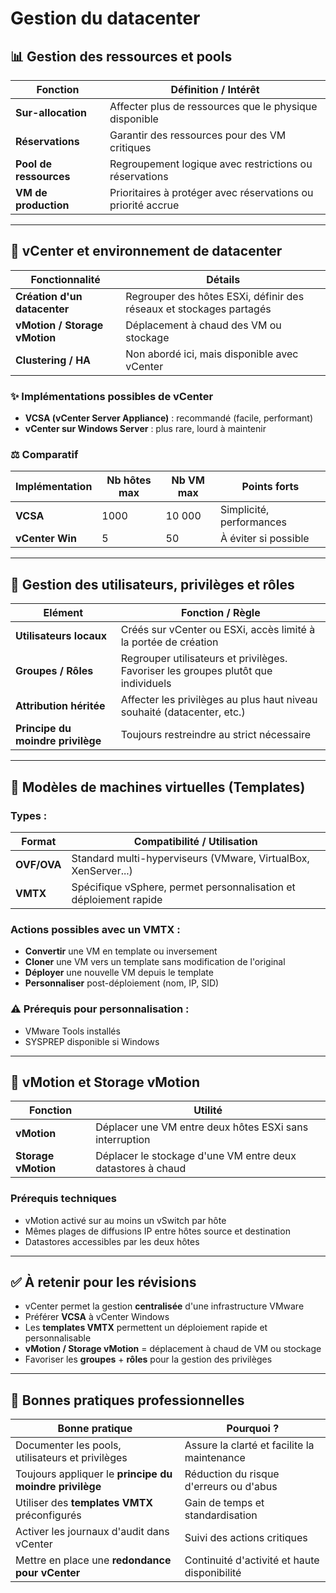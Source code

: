 # Gestion du datacenter

## 📊 Gestion des ressources et pools

|Fonction|Définition / Intérêt|
|---|---|
|**Sur-allocation**|Affecter plus de ressources que le physique disponible|
|**Réservations**|Garantir des ressources pour des VM critiques|
|**Pool de ressources**|Regroupement logique avec restrictions ou réservations|
|**VM de production**|Prioritaires à protéger avec réservations ou priorité accrue|

---

## 🚀 vCenter et environnement de datacenter

|Fonctionnalité|Détails|
|---|---|
|**Création d'un datacenter**|Regrouper des hôtes ESXi, définir des réseaux et stockages partagés|
|**vMotion / Storage vMotion**|Déplacement à chaud des VM ou stockage|
|**Clustering / HA**|Non abordé ici, mais disponible avec vCenter|

### ✨ Implémentations possibles de vCenter

- **VCSA (vCenter Server Appliance)** : recommandé (facile, performant)
- **vCenter sur Windows Server** : plus rare, lourd à maintenir

### ⚖️ Comparatif

|Implémentation|Nb hôtes max|Nb VM max|Points forts|
|---|---|---|---|
|**VCSA**|1000|10 000|Simplicité, performances|
|**vCenter Win**|5|50|À éviter si possible|

---

## 🛄 Gestion des utilisateurs, privilèges et rôles

|Elément|Fonction / Règle|
|---|---|
|**Utilisateurs locaux**|Créés sur vCenter ou ESXi, accès limité à la portée de création|
|**Groupes / Rôles**|Regrouper utilisateurs et privilèges. Favoriser les groupes plutôt que individuels|
|**Attribution héritée**|Affecter les privilèges au plus haut niveau souhaité (datacenter, etc.)|
|**Principe du moindre privilège**|Toujours restreindre au strict nécessaire|

---

## 🔹 Modèles de machines virtuelles (Templates)

### Types :

|Format|Compatibilité / Utilisation|
|---|---|
|**OVF/OVA**|Standard multi-hyperviseurs (VMware, VirtualBox, XenServer...)|
|**VMTX**|Spécifique vSphere, permet personnalisation et déploiement rapide|

### Actions possibles avec un VMTX :

- **Convertir** une VM en template ou inversement
- **Cloner** une VM vers un template sans modification de l'original
- **Déployer** une nouvelle VM depuis le template
- **Personnaliser** post-déploiement (nom, IP, SID)

### ⚠️ Prérequis pour personnalisation :

- VMware Tools installés
- SYSPREP disponible si Windows

---

## 🚶️ vMotion et Storage vMotion

|Fonction|Utilité|
|---|---|
|**vMotion**|Déplacer une VM entre deux hôtes ESXi sans interruption|
|**Storage vMotion**|Déplacer le stockage d'une VM entre deux datastores à chaud|

### Prérequis techniques

- vMotion activé sur au moins un vSwitch par hôte
- Mêmes plages de diffusions IP entre hôtes source et destination
- Datastores accessibles par les deux hôtes

---

## ✅ À retenir pour les révisions

- vCenter permet la gestion **centralisée** d'une infrastructure VMware
- Préférer **VCSA** à vCenter Windows
- Les **templates VMTX** permettent un déploiement rapide et personnalisable
- **vMotion / Storage vMotion** = déplacement à chaud de VM ou stockage
- Favoriser les **groupes** + **rôles** pour la gestion des privilèges

---

## 📌 Bonnes pratiques professionnelles

|Bonne pratique|Pourquoi ?|
|---|---|
|Documenter les pools, utilisateurs et privilèges|Assure la clarté et facilite la maintenance|
|Toujours appliquer le **principe du moindre privilège**|Réduction du risque d'erreurs ou d'abus|
|Utiliser des **templates VMTX** préconfigurés|Gain de temps et standardisation|
|Activer les journaux d'audit dans vCenter|Suivi des actions critiques|
|Mettre en place une **redondance pour vCenter**|Continuité d'activité et haute disponibilité|
